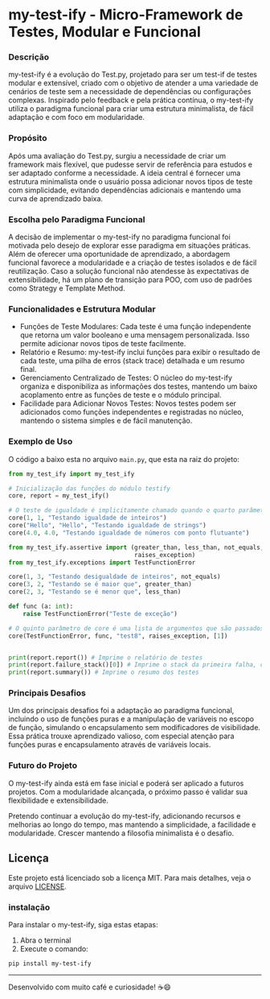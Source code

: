 # my-test-ify - Micro-Framework de Testes, Modular e Funcional

### Descrição

my-test-ify é a evolução do Test.py, projetado para ser um test-if de testes modular e extensível, criado com o objetivo de atender a uma variedade de cenários de teste sem a necessidade de dependências ou configurações complexas. Inspirado pelo feedback e pela prática contínua, o my-test-ify utiliza o paradigma funcional para criar uma estrutura minimalista, de fácil adaptação e com foco em modularidade.

### Propósito

Após uma avaliação do Test.py, surgiu a necessidade de criar um framework mais flexível, que pudesse servir de referência para estudos e ser adaptado conforme a necessidade. A ideia central é fornecer uma estrutura minimalista onde o usuário possa adicionar novos tipos de teste com simplicidade, evitando dependências adicionais e mantendo uma curva de aprendizado baixa.

### Escolha pelo Paradigma Funcional

A decisão de implementar o my-test-ify no paradigma funcional foi motivada pelo desejo de explorar esse paradigma em situações práticas. Além de oferecer uma oportunidade de aprendizado, a abordagem funcional favorece a modularidade e a criação de testes isolados e de fácil reutilização. Caso a solução funcional não atendesse às expectativas de extensibilidade, há um plano de transição para POO, com uso de padrões como Strategy e Template Method.

### Funcionalidades e Estrutura Modular

- Funções de Teste Modulares: Cada teste é uma função independente que retorna um valor booleano e uma mensagem personalizada. Isso permite adicionar novos tipos de teste facilmente.
- Relatório e Resumo: my-test-ify inclui funções para exibir o resultado de cada teste, uma pilha de erros (stack trace) detalhada e um resumo final.
- Gerenciamento Centralizado de Testes: O núcleo do my-test-ify organiza e disponibiliza as informações dos testes, mantendo um baixo acoplamento entre as funções de teste e o módulo principal.
- Facilidade para Adicionar Novos Testes: Novos testes podem ser adicionados como funções independentes e registradas no núcleo, mantendo o sistema simples e de fácil manutenção.

### Exemplo de Uso

O código a baixo esta no arquivo `main.py`, que esta na raiz do projeto:

```python
from my_test_ify import my_test_ify

# Inicialização das funções do módulo testify
core, report = my_test_ify()

# O teste de igualdade é implicitamente chamado quando o quarto parâmetro de core é omitido.
core(1, 1, "Testando igualdade de inteiros")
core("Hello", "Hello", "Testando igualdade de strings")
core(4.0, 4.0, "Testando igualdade de números com ponto flutuante")

from my_test_ify.assertive import (greater_than, less_than, not_equals,
                                   raises_exception)
from my_test_ify.exceptions import TestFunctionError

core(1, 3, "Testando desigualdade de inteiros", not_equals)
core(3, 2, "Testando se é maior que", greater_than)
core(2, 3, "Testando se é menor que", less_than)

def func (a: int):
    raise TestFunctionError("Teste de exceção")

# O quinto parâmetro de core é uma lista de argumentos que são passados pela função testada. Neste caso, a função `func`.
core(TestFunctionError, func, "test8", raises_exception, [1])


print(report.report()) # Imprime o relatório de testes
print(report.failure_stack()[0]) # Imprime o stack da primeira falha, caso haja falhas. Se não houver falhas, imprime "No failures".
print(report.summary()) # Imprime o resumo dos testes

```

### Principais Desafios

Um dos principais desafios foi a adaptação ao paradigma funcional, incluindo o uso de funções puras e a manipulação de variáveis no escopo de função, simulando o encapsulamento sem modificadores de visibilidade. Essa prática trouxe aprendizado valioso, com especial atenção para funções puras e encapsulamento através de variáveis locais.

### Futuro do Projeto

O my-test-ify ainda está em fase inicial e poderá ser aplicado a futuros projetos. Com a modularidade alcançada, o próximo passo é validar sua flexibilidade e extensibilidade.

Pretendo continuar a evolução do my-test-ify, adicionando recursos e melhorias ao longo do tempo, mas mantendo a simplicidade, a facilidade e modularidade. Crescer mantendo a filosofia minimalista é o desafio.

## Licença

Este projeto está licenciado sob a licença MIT. Para mais detalhes, veja o arquivo [LICENSE](./LICENSE).

### instalação

Para instalar o my-test-ify, siga estas etapas:

1. Abra o terminal
2. Execute o comando:

```bash
pip install my-test-ify
```

---

Desenvolvido com muito café e curiosidade! ☕😄
